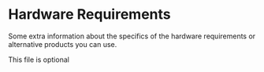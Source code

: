 # Hardware Requirements

Some extra information about the specifics of the hardware requirements or alternative products you can use.

This file is optional
